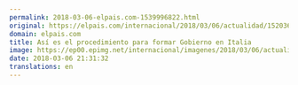 ```yaml
---
permalink: 2018-03-06-elpais.com-1539996822.html
original: https://elpais.com/internacional/2018/03/06/actualidad/1520363831_769873.html#?ref=rss&format=simple&link=link
domain: elpais.com
title: Así es el procedimiento para formar Gobierno en Italia
image: https://ep00.epimg.net/internacional/imagenes/2018/03/06/actualidad/1520363831_769873_1520366605_rrss_normal.jpg
date: 2018-03-06 21:31:32
translations: en
---
```



